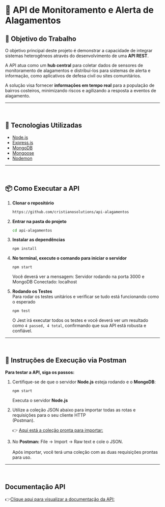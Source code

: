 # 🌊 API de Monitoramento e Alerta de Alagamentos

## 🎯 Objetivo do Trabalho
O objetivo principal deste projeto é demonstrar a capacidade de integrar sistemas heterogêneos através do desenvolvimento de uma **API REST**.  

A API atua como um **hub central** para coletar dados de sensores de monitoramento de alagamentos e distribuí-los para sistemas de alerta e informação, como aplicativos de defesa civil ou sites comunitários.  

A solução visa fornecer **informações em tempo real** para a população de bairros costeiros, minimizando riscos e agilizando a resposta a eventos de alagamento.

---
<br>

## 🚀 Tecnologias Utilizadas

- [Node.js](https://nodejs.org/)  
- [Express.js](https://expressjs.com/)  
- [MongoDB](https://www.mongodb.com/)  
- [Mongoose](https://mongoosejs.com/)  
- [Nodemon](https://www.npmjs.com/package/nodemon)

---
<br>

## 📦 Como Executar a API

1. **Clonar o repositório**
   ```bash
   https://github.com/cristianosolutions/api-alagamentos      
2. **Entrar na pasta do projeto**
   ```bash
   cd api-alagamentos
3. **Instalar as dependências**
   ```bash
   npm install
4. **No terminal, execute o comando para iniciar o servidor**
   ```bash
   npm start   
   ```
   Você deverá ver a mensagem: Servidor rodando na porta 3000 e MongoDB Conectado: localhost
   
6. **Rodando os Testes**
   <br>
   Para rodar os testes unitários e verificar se tudo está funcionando como o esperado
   ```bash
   npm test
   ```
   O Jest irá executar todos os testes e você deverá ver um resultado como `4 passed, 4 total`, confirmando que sua API está robusta e confiável.
   <br>

---
<br>

## 🚀 Instruções de Execução via Postman

   **Para testar a API, siga os passos:**

1. Certifique-se de que o servidor **Node.js** esteja rodando e o **MongoDB**:
   ```bash
   npm start
   ```
   Executa o servidor **Node.js**
2. Utilize a coleção JSON abaixo para importar todas as rotas e requisições para o seu cliente HTTP
   <br>
   (Postman).
   
   👉 [Aqui está a coleção pronta para importar:](https://github.com/cristianosolutions/api-alagamentos/blob/main/src/postman/collection.json)
   
4. No **Postman:** File -> Import -> Raw text e cole o JSON.
   <br><br>
   Após importar, você terá uma coleção com as duas requisições prontas para uso.

---

<br>

## Documentação API

   👉[Clique aqui para visualizar a documentação da API:](https://github.com/cristianosolutions/api-alagamentos/blob/main/doc/architecture.md)

<br><br>   

   
